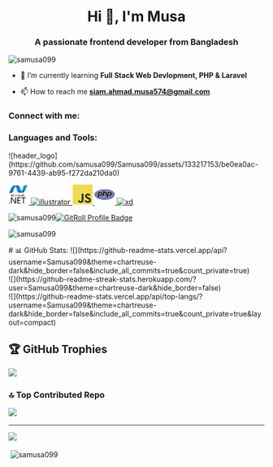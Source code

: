 <h1 align="center">Hi 👋, I'm Musa</h1>
<h3 align="center">A passionate frontend developer from Bangladesh</h3>

<p align="left"> <img src="([https://camo.githubusercontent.com/cdc9f911347b8fb8f066e59c387054c1b56b0c4c9343624a368ba0a5516c0ab7/68747470733a2f2f7732776562736f6c7574696f6e732e636f6d2f696d616765732f66756c6c737461636b646576656c6f7065722e676966])" alt="samusa099" /> </p>


- 🌱 I’m currently learning **Full Stack Web Devlopment, PHP & Laravel**

- 📫 How to reach me **siam.ahmad.musa574@gmail.com**

<h3 align="left">Connect with me:</h3>
<p align="left">
</p>

<h3 align="left">Languages and Tools:</h3>![header_logo](https://github.com/samusa099/Samusa099/assets/133217153/be0ea0ac-9761-4439-ab95-f272da210da0)

<p align="left"> <a href="https://dotnet.microsoft.com/" target="_blank" rel="noreferrer"> <img src="https://raw.githubusercontent.com/devicons/devicon/master/icons/dot-net/dot-net-original-wordmark.svg" alt="dotnet" width="40" height="40"/> </a> <a href="https://www.adobe.com/in/products/illustrator.html" target="_blank" rel="noreferrer"> <img src="https://www.vectorlogo.zone/logos/adobe_illustrator/adobe_illustrator-icon.svg" alt="illustrator" width="40" height="40"/> </a> <a href="https://developer.mozilla.org/en-US/docs/Web/JavaScript" target="_blank" rel="noreferrer"> <img src="https://raw.githubusercontent.com/devicons/devicon/master/icons/javascript/javascript-original.svg" alt="javascript" width="40" height="40"/> </a> <a href="https://www.php.net" target="_blank" rel="noreferrer"> <img src="https://raw.githubusercontent.com/devicons/devicon/master/icons/php/php-original.svg" alt="php" width="40" height="40"/> </a> <a href="https://www.adobe.com/products/xd.html" target="_blank" rel="noreferrer"> <img src="https://cdn.worldvectorlogo.com/logos/adobe-xd.svg" alt="xd" width="40" height="40"/> </a> </p>

<p><img align="left" src="https://github-readme-stats.vercel.app/api/top-langs?username=samusa099&show_icons=true&bg_color=ffffff&locale=en&layout=compact" alt="samusa099" /></p>
<a href="https://gitroll.io/profile/uaq4wt3BHdoPSjIUrjgVY8SKww2q1" target="_blank"><img src="https://gitroll.io/api/badges/profiles/v1/uaq4wt3BHdoPSjIUrjgVY8SKww2q1" alt="GitRoll Profile Badge"/></a>

<p><img align="center" src="https://github-readme-streak-stats.herokuapp.com/?user=samusa099&theme=dark" alt="samusa099" /></p>
# 📊 GitHub Stats:
![](https://github-readme-stats.vercel.app/api?username=Samusa099&theme=chartreuse-dark&hide_border=false&include_all_commits=true&count_private=true)<br/>
![](https://github-readme-streak-stats.herokuapp.com/?user=Samusa099&theme=chartreuse-dark&hide_border=false)<br/>
![](https://github-readme-stats.vercel.app/api/top-langs/?username=Samusa099&theme=chartreuse-dark&hide_border=false&include_all_commits=true&count_private=true&layout=compact)

## 🏆 GitHub Trophies
![](https://github-profile-trophy.vercel.app/?username=Samusa099&theme=radical&no-frame=false&no-bg=true&margin-w=4)

### 🔝 Top Contributed Repo
![](https://github-contributor-stats.vercel.app/api?username=Samusa099&limit=5&theme=radical&combine_all_yearly_contributions=true)


---
[![](https://visitcount.itsvg.in/api?id=Samusa099&icon=0&color=8)](https://visitcount.itsvg.in)
<p>&nbsp;<img align="center" src="https://github-readme-stats.vercel.app/api?username=samusa099&show_icons=true&title_color=ffffff&text_color=ffffff&bg_color=000000&locale=en" alt="samusa099" /></p>

